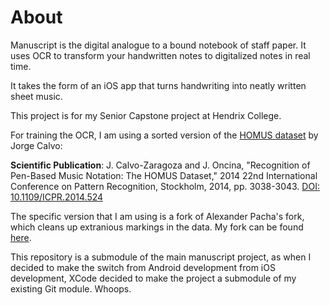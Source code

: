 # About 

Manuscript is the digital analogue to a bound notebook of staff paper. It uses OCR to transform your handwritten notes to digitalized notes in real time. 

It takes the form of an iOS app that turns handwriting into neatly written sheet music. 

This project is for my Senior Capstone project at Hendrix College.

For training the OCR, I am using a sorted version of the [HOMUS dataset](https://grfia.dlsi.ua.es/homus/) by Jorge Calvo:

**Scientific Publication**: J. Calvo-Zaragoza and J. Oncina, "Recognition of Pen-Based Music Notation: The HOMUS Dataset," 2014 22nd International Conference on Pattern Recognition, Stockholm, 2014, pp. 3038-3043. [DOI: 10.1109/ICPR.2014.524](http://dx.doi.org/10.1109/ICPR.2014.524)

The specific version that I am using is a fork of Alexander Pacha's fork, which cleans up extranious markings in the data. My fork can be found [here](https://github.com/ivyjsgit/Homus).

This repository is a submodule of the main manuscript project, as when I decided to make the switch from Android development from iOS development, XCode decided to make the project a submodule of my existing Git module. Whoops. 
